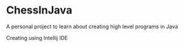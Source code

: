 # ChessInJava
A personal project to learn about creating high level programs in Java

Creating using Intellij IDE
